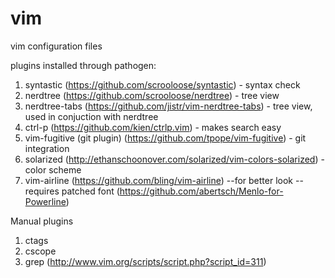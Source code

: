 vim
===

vim configuration files

plugins installed through pathogen:
1. syntastic (https://github.com/scrooloose/syntastic) - syntax check
2. nerdtree (https://github.com/scrooloose/nerdtree) - tree view 
3. nerdtree-tabs (https://github.com/jistr/vim-nerdtree-tabs) - tree view, used in conjuction with nerdtree
4. ctrl-p (https://github.com/kien/ctrlp.vim) - makes search easy
5. vim-fugitive (git plugin) (https://github.com/tpope/vim-fugitive) - git integration
6. solarized (http://ethanschoonover.com/solarized/vim-colors-solarized) - color scheme
7. vim-airline (https://github.com/bling/vim-airline) --for better look -- requires patched font (https://github.com/abertsch/Menlo-for-Powerline)

Manual plugins
1. ctags
2. cscope
3. grep (http://www.vim.org/scripts/script.php?script_id=311)
